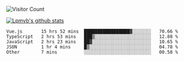 ![Visitor Count](https://profile-counter.glitch.me/Lpmvb/count.svg)

[![Lpmvb's github stats](https://github-readme-stats.vercel.app/api?username=lpmvb&show_icons=true&title_color=fff&icon_color=79ff97&text_color=9f9f9f&bg_color=151515)](https://github.com/anuraghazra/github-readme-stats)

<!--
Here are some ideas to get you started:

- 🔭 I’m currently working on ...
- 🌱 I’m currently learning ...
- 👯 I’m looking to collaborate on ...
- 🤔 I’m looking for help with ...
- 💬 Ask me about ...
- 📫 How to reach me: ...
- 😄 Pronouns: ...
- ⚡ Fun fact: ...
-->

<!--START_SECTION:waka-->

```text
Vue.js       15 hrs 52 mins  █████████████████▓░░░░░░░   70.66 %
TypeScript   2 hrs 53 mins   ███▒░░░░░░░░░░░░░░░░░░░░░   12.88 %
JavaScript   2 hrs 23 mins   ██▓░░░░░░░░░░░░░░░░░░░░░░   10.65 %
JSON         1 hr 4 mins     █▒░░░░░░░░░░░░░░░░░░░░░░░   04.78 %
Other        7 mins          ░░░░░░░░░░░░░░░░░░░░░░░░░   00.58 %
```

<!--END_SECTION:waka-->

